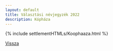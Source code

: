 ```yaml
---
layout: default
title: Választási névjegyzék 2022
description: Kópháza
---
```


{% include settlementHTMLs/Koophaaza.html %}

[Vissza](../)